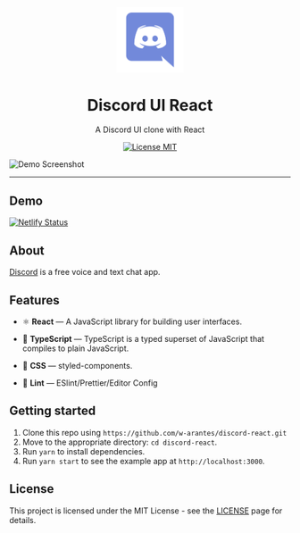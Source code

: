 <h1 align="center">
<br>
  <img src="src/assets/discord-logo.svg" alt="Discord UI React" width="120">
<br>
<br>
Discord UI React
</h1>

<p align="center">A Discord UI clone with React</p>

<p align="center">
  <a href="https://opensource.org/licenses/MIT">
    <img src="https://img.shields.io/badge/License-MIT-blue.svg" alt="License MIT">
  </a>
</p>

[//]: # (gifs/images)
<div>
  <img src="https://res.cloudinary.com/w-arantes/image/upload/v1593565731/discord-react/discord-react-demo_bfirhe.png" alt="Demo Screenshot" height="425">
</div>

<hr />

## Demo

[![Netlify Status](https://api.netlify.com/api/v1/badges/e3c659d2-dbe3-4ccd-b776-60dcf5ceabaa/deploy-status)](https://app.netlify.com/sites/discord-react/deploys)

## About

[Discord](https://discord.com) is a free voice and text chat app.

## Features

- ⚛️ **React** — A JavaScript library for building user interfaces.
- :blue_book: **TypeScript** — TypeScript is a typed superset of JavaScript that compiles to plain JavaScript.
- 💅 **CSS** — styled-components.

- 💖 **Lint** — ESlint/Prettier/Editor Config

## Getting started

1. Clone this repo using `https://github.com/w-arantes/discord-react.git`
2. Move to the appropriate directory: `cd discord-react`.<br />
3. Run `yarn` to install dependencies.<br />
4. Run `yarn start` to see the example app at `http://localhost:3000`.

## License

This project is licensed under the MIT License - see the [LICENSE](https://opensource.org/licenses/MIT) page for details.
